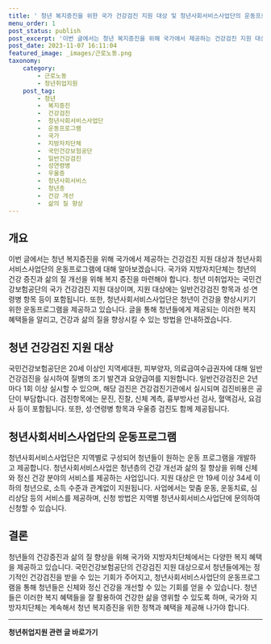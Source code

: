 ```yaml
---
title: ' 청년 복지증진을 위한 국가 건강검진 지원 대상 및 청년사회서비스사업단의 운동프로그램'
menu_order: 1
post_status: publish
post_excerpt: '이번 글에서는 청년 복지증진을 위해 국가에서 제공하는 건강검진 지원 대상과 청년사회서비스사업단의 운동프로그램에 대해 알아보겠습니다. 국가와 지방자치단체는 청년의 건강 증진과 삶의 질 개선을 위해 복지 증진을 마련해야 합니다. 청년 미취업자는 국민건강보험공단의 국가 건강검진 지원 대상이며, 지원 대상에는 일반건강검진 항목과 성 연령병 항목 등이 포함됩니다. 또한, 청년사회서비스사업단은 청년이 건강을 향상시키기 위한 운동프로그램을 제공하고 있습니다. 글을 통해 청년들에게 제공되는 이러한 복지 혜택들을 알리고, 건강과 삶의 질을 향상시킬 수 있는 방법을 안내하겠습니다.'
post_date: 2023-11-07 16:11:04
featured_image: _images/근로노동.png
taxonomy:
    category:
        - 근로노동
        - 청년취업지원
    post_tag:
        - 청년
        -  복지증진
        -  건강검진
        -  청년사회서비스사업단
        -  운동프로그램
        -  국가
        -  지방자치단체
        -  국민건강보험공단
        -  일반건강검진
        -  성연령병
        -  우울증
        -  청년사회서비스
        -  청년층
        -  건강 개선
        -  삶의 질 향상
---
```



## 개요
이번 글에서는 청년 복지증진을 위해 국가에서 제공하는 건강검진 지원 대상과 청년사회서비스사업단의 운동프로그램에 대해 알아보겠습니다. 국가와 지방자치단체는 청년의 건강 증진과 삶의 질 개선을 위해 복지 증진을 마련해야 합니다. 청년 미취업자는 국민건강보험공단의 국가 건강검진 지원 대상이며, 지원 대상에는 일반건강검진 항목과 성·연령병 항목 등이 포함됩니다. 또한, 청년사회서비스사업단은 청년이 건강을 향상시키기 위한 운동프로그램을 제공하고 있습니다. 글을 통해 청년들에게 제공되는 이러한 복지 혜택들을 알리고, 건강과 삶의 질을 향상시킬 수 있는 방법을 안내하겠습니다.

## 청년 건강검진 지원 대상
국민건강보험공단은 20세 이상인 지역세대원, 피부양자, 의료급여수급권자에 대해 일반건강검진을 실시하여 질병의 조기 발견과 요양급여를 지원합니다. 일반건강검진은 2년마다 1회 이상 실시할 수 있으며, 해당 검진은 건강검진기관에서 실시되며 검진비용은 공단이 부담합니다. 검진항목에는 문진, 진찰, 신체 계측, 흉부방사선 검사, 혈액검사, 요검사 등이 포함됩니다. 또한, 성·연령병 항목과 우울증 검진도 함께 제공됩니다.

## 청년사회서비스사업단의 운동프로그램
청년사회서비스사업단은 지역별로 구성되어 청년들이 원하는 운동 프로그램을 개발하고 제공합니다. 청년사회서비스사업은 청년층의 건강 개선과 삶의 질 향상을 위해 신체와 정신 건강 분야의 서비스를 제공하는 사업입니다. 지원 대상은 만 19세 이상 34세 이하의 청년으로, 소득 수준과 관계없이 지원됩니다. 사업에서는 맞춤 운동, 운동치료, 심리상담 등의 서비스를 제공하며, 신청 방법은 지역별 청년사회서비스사업단에 문의하여 신청할 수 있습니다.

## 결론
청년들의 건강증진과 삶의 질 향상을 위해 국가와 지방자치단체에서는 다양한 복지 혜택을 제공하고 있습니다. 국민건강보험공단의 건강검진 지원 대상으로서 청년들에게는 정기적인 건강검진을 받을 수 있는 기회가 주어지고, 청년사회서비스사업단의 운동프로그램을 통해 청년들은 신체와 정신 건강을 개선할 수 있는 기회를 얻을 수 있습니다. 청년들은 이러한 복지 혜택들을 잘 활용하여 건강한 삶을 영위할 수 있도록 하며, 국가와 지방자치단체는 계속해서 청년 복지증진을 위한 정책과 혜택을 제공해 나가야 합니다.

<!-- wp:separator -->
<hr class="wp-block-separator has-alpha-channel-opacity"/>
<!-- /wp:separator -->

<!-- wp:group {"backgroundColor":"base","layout":{"type":"constrained"}} -->
<div class="wp-block-group has-base-background-color has-background"><!-- wp:paragraph {"align":"center","fontSize":"medium"} -->
<p class="has-text-align-center has-large-font-size"><strong>청년취업지원 관련 글 바로가기</strong></p>
<!-- /wp:paragraph -->


<!-- wp:latest-posts
{"categories":[{"id":12739,"count":19,"description":"","link":"https://uknowlaw.com/category/%ec%b2%ad%eb%85%84%ec%b7%a8%ec%97%85%ec%a7%80%ec%9b%90/","name":"청년취업지원","slug":"청년취업지원","taxonomy":"category","parent":0,"meta":[],"_links":{"self":[{"href":"https://uknowlaw.com/wp-json/wp/v2/categories/12739"}],"collection":[{"href":"https://uknowlaw.com/wp-json/wp/v2/categories"}],"about":[{"href":"https://uknowlaw.com/wp-json/wp/v2/taxonomies/category"}],"wp:post_type":[{"href":"https://uknowlaw.com/wp-json/wp/v2/posts?categories=12739"}],"curies":[{"name":"wp","href":"https://api.w.org/{rel}","templated":true}]}}],"postsToShow":100,"excerptLength":28,"postLayout":"grid","columns":2,"featuredImageAlign":"left","featuredImageSizeSlug":"large","fontSize":"small"} /--></div>
<!-- /wp:group -->